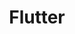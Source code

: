 ---
title: "Flutter"
permalink: /tags/flutter/
layout: tag
taxonomy: flutter
author_profile: false
sidebar:
    nav: "docs"
---